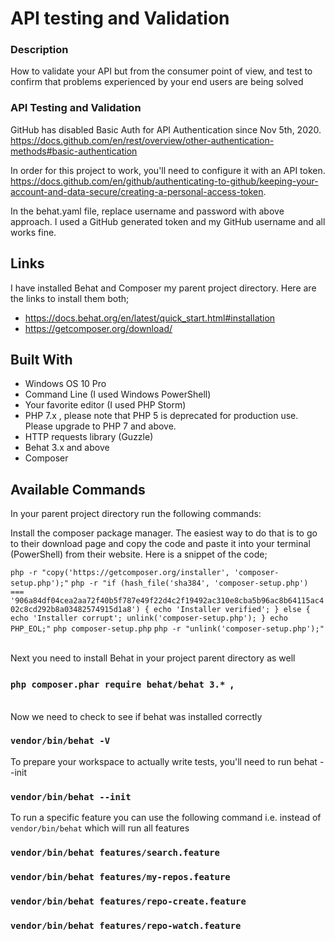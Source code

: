 <h1>API testing and Validation</h1>

### Description
<p>How to validate your API but from the consumer point of view, and test 
to confirm that problems experienced by your end users are being solved</p>

### API Testing and Validation

GitHub has disabled Basic Auth for API Authentication since Nov 5th, 2020.
https://docs.github.com/en/rest/overview/other-authentication-methods#basic-authentication

In order for this project to work, you'll need to configure it with an API token.
https://docs.github.com/en/github/authenticating-to-github/keeping-your-account-and-data-secure/creating-a-personal-access-token.

In the behat.yaml file, replace username and password with above approach.
I used a GitHub generated token and my GitHub username and all works fine.

## Links
I have installed Behat and Composer my parent project directory.
Here are the links to install them both;
- https://docs.behat.org/en/latest/quick_start.html#installation
- https://getcomposer.org/download/

## Built With

- Windows OS 10 Pro
- Command Line (I used Windows PowerShell)
- Your favorite editor (I used PHP Storm)
- PHP 7.x , please note that PHP 5 is deprecated for production use. Please upgrade to PHP 7 and above.
- HTTP requests library (Guzzle)
- Behat 3.x and above
- Composer

## Available Commands

In your parent project directory run the following commands:

Install the composer package manager. The easiest way to do that is to go to their
download page and copy the code and paste it into your terminal (PowerShell) from
their website. Here is a snippet of the code;

`php -r "copy('https://getcomposer.org/installer', 'composer-setup.php');"`
`php -r "if (hash_file('sha384', 'composer-setup.php') === '906a84df04cea2aa72f40b5f787e49f22d4c2f19492ac310e8cba5b96ac8b64115ac402c8cd292b8a03482574915d1a8') { echo 'Installer verified'; } else { echo 'Installer corrupt'; unlink('composer-setup.php'); } echo PHP_EOL;"`
`php composer-setup.php`
`php -r "unlink('composer-setup.php');"`

<br>
Next you need to install Behat in your project parent directory as well

### `php composer.phar require behat/behat 3.* `,

<br>
Now we need to check to see if behat was installed correctly

### `vendor/bin/behat -V`

To prepare your workspace to actually write tests, you'll need to run behat --init

### `vendor/bin/behat --init`

To run a specific feature you can use the following command i.e. instead of `vendor/bin/behat` which
will run all features

### `vendor/bin/behat features/search.feature`
### `vendor/bin/behat features/my-repos.feature`
### `vendor/bin/behat features/repo-create.feature`
### `vendor/bin/behat features/repo-watch.feature`




